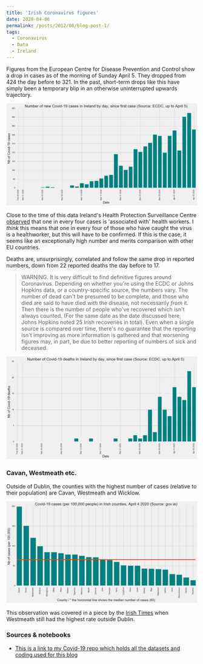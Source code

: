 ```yaml
---
title: 'Irish Coronavirus figures'
date: 2020-04-06
permalink: /posts/2012/08/blog-post-1/
tags:
  - Coronavirus
  - Data
  - Ireland
---
```


Figures from the European Centre for Disease Prevention and Control show a drop in cases as of the morning of Sunday April 5. They dropped from 424 the day before to 321. In the past, short-term drops like this have simply been a temporary blip in an otherwise uninterrupted upwards trajectory.

![Daily cases in Ireland](/images/ireland_cases_0504.jpg)

Close to the time of this data Ireland's Health Protection Surveillance Centre [observed](https://www.gov.ie/en/publication/ed3cdd-an-analysis-of-the-4916-cases-of-covid-19-in-ireland-as-of-saturday-/) that one in every four cases is 'associated with' health workers. I *think* this means that one in every four of those who have caught the virus is a healthworker, but this will have to be confirmed. If this is the case, it seems like an exceptionally high number and merits comparison with other EU countries.

Deaths are, unsurprisingly, correlated and follow the same drop in reported numbers, down from 22 reported deaths the day before to 17.

> WARNING. It is very difficult to find definitive figures around Coronavirus. Depending on whether you're using the ECDC or 
> Johns Hopkins data, or a country-specific source, the numbers vary. The number of dead can't be presumed to be complete, 
> and those who died are said to have died *with* the disease, not necessarily *from* it. Then there is the number of people 
> who've recovered which isn't always counted. (For the same date as the date discussed here, Johns Hopkins noted 25 Irish 
> recoveries in total). Even when a single source is compared over time, there's no guarantee that the reporting isn't 
> improving as more information is gathered and that worsening figures may, in part, be due to better reporting of numbers of 
> sick and deceased.

![Daily deaths in Ireland](/images/ireland_deaths_0504.png)

### Cavan, Westmeath etc.

Outside of Dublin, the counties with the highest number of cases (relative to their population) are Cavan, Westmeath and Wicklow.

![Number of Irish cases by county](/images/ireland_counties_0504.png)

This observation was covered in a piece by the [Irish Times](https://www.irishtimes.com/news/ireland/irish-news/coronavirus-westmeath-has-highest-rate-of-covid-19-outside-of-dublin-1.4218810) when Westmeath still had the highest rate outside Dublin.


### Sources & notebooks

* [This is a link to my Covid-19 repo which holds all the datasets and coding used for this blog](https://github.com/aodhanlutetiae/covid)
